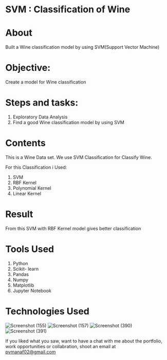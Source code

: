 # SVM : Classification of Wine

# About

Built a Wine classification model by using SVM(Support Vector Machine)

# Objective: 
Create a model for Wine classification
# Steps and tasks:
1. Exploratory Data Analysis
2. Find a good Wine classification model by using SVM

# Contents
This is a Wine Data set. We use SVM Classification for Classify Wine. 

For this Classification i Used:
1) SVM
2) RBF Kernel
3) Polynomial Kernel
4) Linear Kernel

# Result

From this SVM with RBF Kernel model gives better classification

# Tools Used

1) Python
2) Scikit- learn
3) Pandas
4) Numpy
5) Matplotlib
6) Jupyter Notebook

# Technologies Used
![Screenshot (155)](https://user-images.githubusercontent.com/84491967/139635128-5ac86cca-3de3-483e-9ba2-d0de52da5e49.png)
![Screenshot (157)](https://user-images.githubusercontent.com/84491967/140642806-d77b4a89-7c81-4fd7-83da-2c1f694212f6.png)
![Screenshot (390)](https://user-images.githubusercontent.com/84491967/146012601-1299d211-c83b-4459-a43b-1e9fb10b320f.png)
![Screenshot (391)](https://user-images.githubusercontent.com/84491967/146012677-6c652709-d2cc-4b43-b349-4312317757f7.png)

If you liked what you saw, want to have a chat with me about the portfolio, work opportunities or collabration, shoot an email at pvmanaf02@gmail.com



